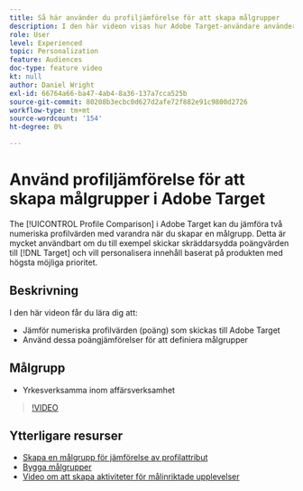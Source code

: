 ```yaml
---
title: Så här använder du profiljämförelse för att skapa målgrupper
description: I den här videon visas hur Adobe Target-användare använder funktionen Profiljämförelse för att jämföra två numeriska profilvärden med varandra när de skapar en målgrupp.
role: User
level: Experienced
topic: Personalization
feature: Audiences
doc-type: feature video
kt: null
author: Daniel Wright
exl-id: 66764a66-ba47-4ab4-8a36-137a7cca525b
source-git-commit: 80208b3ecbc0d627d2afe72f882e91c9800d2726
workflow-type: tm+mt
source-wordcount: '154'
ht-degree: 0%

---
```


# Använd profiljämförelse för att skapa målgrupper i Adobe Target

The [!UICONTROL Profile Comparison] i Adobe Target kan du jämföra två numeriska profilvärden med varandra när du skapar en målgrupp. Detta är mycket användbart om du till exempel skickar skräddarsydda poängvärden till [!DNL Target] och vill personalisera innehåll baserat på produkten med högsta möjliga prioritet.

## Beskrivning

I den här videon får du lära dig att:

* Jämför numeriska profilvärden (poäng) som skickas till Adobe Target
* Använd dessa poängjämförelser för att definiera målgrupper

## Målgrupp

* Yrkesverksamma inom affärsverksamhet

>[!VIDEO](https://video.tv.adobe.com/v/23218/?quality=12)

## Ytterligare resurser

* [Skapa en målgrupp för jämförelse av profilattribut](https://experienceleague.adobe.com/docs/target/using/audiences/create-audiences/creating-a-profile-attribute-comparison-audience.html?lang=en)
* [Bygga målgrupper](https://experienceleague.adobe.com/docs/target/using/audiences/create-audiences/create-audience.html?lang=en)
* [Video om att skapa aktiviteter för målinriktade upplevelser](../activities/create-experience-targeting-activities.md)

